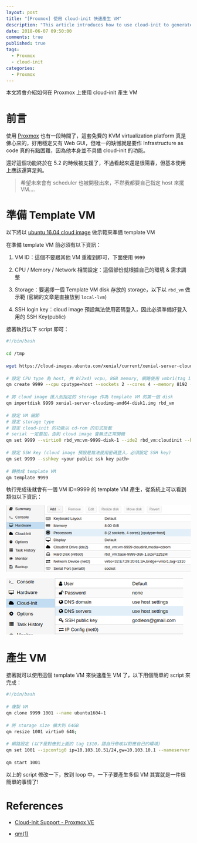 ```yaml
---
layout: post
title: "[Proxmox] 使用 cloud-init 快速產生 VM"
description: "This article introduces how to use cloud-init to generate multiple VMs in a short time"
date: 2018-06-07 09:50:00
comments: true
published: true
tags: 
  - Proxmox
  - cloud-init
categories: 
  - Proxmox
---
```


本文將會介紹如何在 Proxmox 上使用 cloud-init 產生 VM


前言
===

使用 [Proxmox](https://www.proxmox.com/en/proxmox-ve) 也有一段時間了，這套免費的 KVM virtualization platform 真是佛心來的，好用穩定又有 Web GUI，但唯一的缺憾就是要作 Infrastructure as code 真的有點困難，因為他本身並不具備 cloud-init 的功能。

還好這個功能終於在 5.2 的時候被支援了，不過看起來還是很陽春，但基本使用上應該還算足夠。

> 希望未來會有 scheduler 也被開發出來，不然我都要自己指定 host 來擺 VM....


準備 Template VM
===============

以下將以 [ubuntu 16.04 cloud image](https://cloud-images.ubuntu.com/xenial/current) 做示範來準備 template VM

在準備 template VM 前必須有以下資訊：

1. VM ID：這個不要跟其他 VM 重複到即可，下面使用 `9999`

2. CPU / Memory / Network 相關設定：這個部份就根據自己的環境 & 需求調整

3. Storage：要選擇一個 Template VM disk 存放的 storage，以下以 `rbd_vm` 做示範 (官網的文章是直接放到 `local-lvm`)

4. SSH login key：cloud image 預設無法使用密碼登入，因此必須準備好登入用的 SSH Key(public)

接著執行以下 script 即可：

```bash
#!/bin/bash

cd /tmp

wget https://cloud-images.ubuntu.com/xenial/current/xenial-server-cloudimg-amd64-disk1.img

# 設定 CPU type 為 host, 共 8(2x4) vcpu, 8GB memory, 網路使用 vmbr1(tag 1310, 此為我自己設定的 trunk bridge)
qm create 9999 --cpu cputype=host --sockets 2 --cores 4 --memory 8192 --net0 virtio,bridge=vmbr1,tag=1310

# 將 cloud image 匯入到指定的 storage 作為 template VM 的第一個 disk
qm importdisk 9999 xenial-server-cloudimg-amd64-disk1.img rbd_vm

# 設定 VM 細節
# 設定 storage type
# 設定 cloud-init 的功能以 cd-rom 的形式掛載
# serial 一定要加，否則 cloud image 會無法正常開機
qm set 9999 --virtio0 rbd_vm:vm-9999-disk-1 --ide2 rbd_vm:cloudinit --boot c --bootdisk virtio0 --serial0 socket

# 設定 SSH key (cloud image 預設是無法使用密碼登入，必須設定 SSH key)
qm set 9999 --sshkey <your public ssk key path>

# 轉換成 template VM
qm template 9999
```

執行完成後就會有一個 VM ID=9999 的 template VM 產生，從系統上可以看到類似以下資訊：

![Template VM Hardware Information](/blog/images/proxmox/vm_hw_info.png)

![Template VM cloud-init Information](/blog/images//proxmox/vm_cloud-init_info.png)


產生 VM
=======


接著就可以使用這個 template VM 來快速產生 VM 了，以下用個簡單的 script 來完成：

```bash
#!/bin/bash

# 複製 VM
qm clone 9999 1001 --name ubuntu1604-1

# 將 storage size 擴大到 64GB
qm resize 1001 virtio0 64G; 

# 網路設定 (以下是對應到上面的 tag 1310，請自行修改以對應自己的環境)
qm set 1001 --ipconfig0 ip=10.103.10.51/24,gw=10.103.10.1 --nameserver '8.8.8.8 1.1.1.1'

qm start 1001
```

以上的 script 修改一下，放到 loop 中，一下子要產生多個 VM 其實就是一件很簡單的事情了!



References
==========

- [Cloud-Init Support - Proxmox VE](https://pve.proxmox.com/wiki/Cloud-Init_Support)

- [qm(1)](https://pve.proxmox.com/pve-docs/qm.1.html)